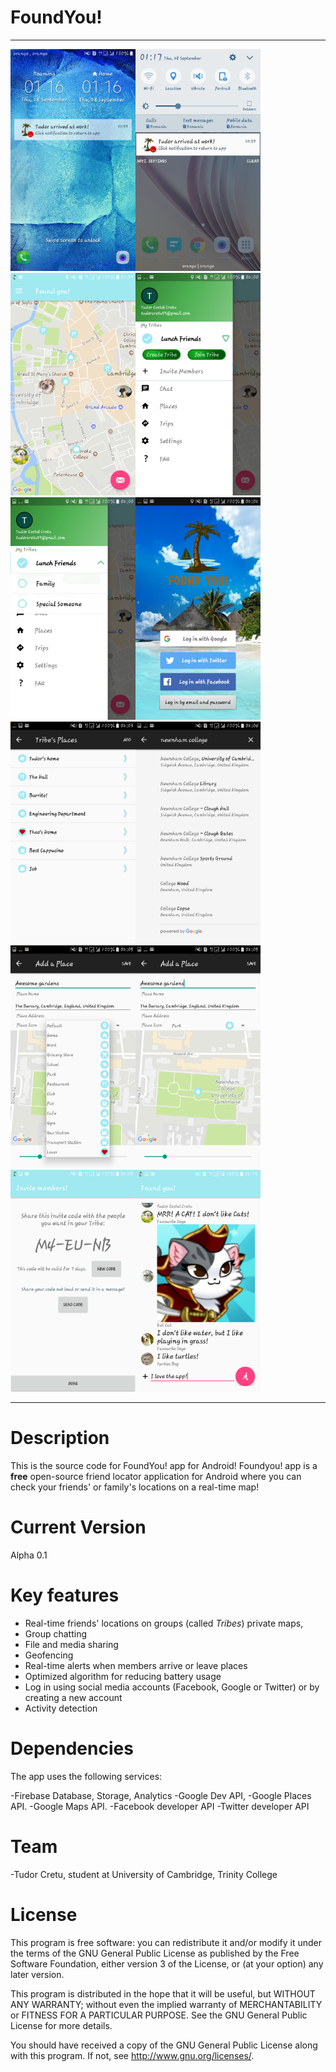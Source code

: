 # FoundYou!

---

<img src="ScreenShots/Screenshot_20170928-011613.png" width="200" title="Lock Screen Notification"><img src="ScreenShots/Screenshot_20170928-011701.png" width="200" title="Notification"><img src="ScreenShots/Screenshot_20170928-015941.png" width="200" title="Main Activity"><img src="ScreenShots/Screenshot_20170928-020008.png" width="200" title="Navigation Drawer"><img src="ScreenShots/Screenshot_20170928-020011.png" width="200" title="Expanded List"><img src="ScreenShots/Screenshot_20170928-020228.png" width="200" title="Login Activity">
<img src="ScreenShots/Screenshot_20170928-020329.png" width="200" title="Places List"><img src="ScreenShots/Screenshot_20170928-020420.png" width="200" title="Place picker"><img src="ScreenShots/Screenshot_20170928-020512.png" width="200" title="Place Icons"><img src="ScreenShots/Screenshot_20170928-020516.png" width="200" title="Add Place Activity"><img src="ScreenShots/Screenshot_20170928-020554.png" width="200" title="Invite Members"><img src="ScreenShots/Screenshot_20170928-021914.png" width="200" title="Chat">

---

# Description

This is the source code for FoundYou! app for Android! 
Foundyou! app is a **free** open-source friend locator application for Android where you can check your friends' or family's locations on a real-time map! 

# Current Version

Alpha 0.1

# Key features

- Real-time friends' locations on groups (called _Tribes_) private maps, 
- Group chatting 
- File and media sharing
- Geofencing 
- Real-time alerts when members arrive or leave places
- Optimized algorithm for reducing battery usage
- Log in using social media accounts (Facebook, Google or Twitter) or by creating a new account
- Activity detection 

# Dependencies

The app uses the following services:

-Firebase Database, Storage, Analytics
-Google Dev API, 
-Google Places API.
-Google Maps API.
-Facebook developer API
-Twitter developer API

# Team

-Tudor Cretu, student at University of Cambridge, Trinity College

# License

This program is free software: you can redistribute it and/or modify it under the terms of the GNU General Public License as published by the Free Software Foundation, either version 3 of the License, or (at your option) any later version.

This program is distributed in the hope that it will be useful, but WITHOUT ANY WARRANTY; without even the implied warranty of MERCHANTABILITY or FITNESS FOR A PARTICULAR PURPOSE.  See the GNU General Public License for more details.

You should have received a copy of the GNU General Public License along with this program.  If not, see <http://www.gnu.org/licenses/>.
